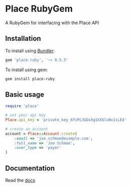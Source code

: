 # Place RubyGem

A RubyGem for interfacing with the Place API

## Installation

To install using [Bundler](https://bundler.io):

```ruby
gem 'place-ruby', '~> 0.5.5'
```

To install using gem:

```bash
gem install place-ruby
```


## Basic usage

```ruby
require 'place'

# set your api key
Place.api_key = 'private_key_6fsMi3GDxXg1XXSluNx1sLEd'

# create an account
account = Place::Account.create(
    :email => 'joe.schmoe@example.com',
    :full_name => 'Joe Schmoe',
    :user_type => 'payer'
)
```

## Documentation
Read the [docs](https://developer.placepay.com/?ruby)
